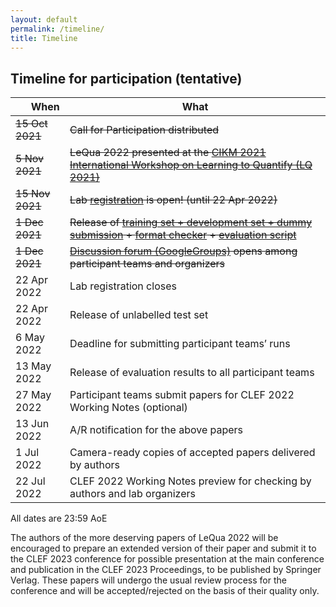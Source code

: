 ```yaml
---
layout: default
permalink: /timeline/
title: Timeline
---
```


## Timeline for participation (tentative)

| <img width=10/><img width=10/> **When**  <img width=10/><img width=10/> | **What** |
|---|---|
| ~~15 Oct 2021~~ | ~~Call for Participation distributed~~ | 
| ~~5 Nov 2021~~  | ~~LeQua 2022 presented at the [CIKM 2021 International Workshop on Learning to Quantify (LQ 2021)](https://cikmlq2021.github.io/)~~ | 
| ~~15 Nov 2021~~ | ~~Lab [registration](http://clef2022-labs-registration.dei.unipd.it/) is open! (until 22 Apr 2022)~~ |
| ~~1 Dec 2021~~  | ~~Release of [training set + development set + dummy submission](https://www.doi.org/10.5281/zenodo.5734465) + [format checker](https://github.com/HLT-ISTI/LeQua2022_scripts/blob/main/format_checker.py) + [evaluation script](https://github.com/HLT-ISTI/LeQua2022_scripts/blob/main/evaluate.py)~~ |
| ~~1 Dec 2021~~  | ~~[Discussion forum (GoogleGroups)](https://groups.google.com/g/lequa2022) opens among participant teams and organizers~~ | 
| 22 Apr 2022 | Lab registration closes | 
| 22 Apr 2022 | Release of unlabelled test set | 
| 6 May 2022  | Deadline for submitting participant teams’ runs | 
| 13 May 2022 | Release of evaluation results to all participant teams |
| 27 May 2022 | Participant teams submit papers for CLEF 2022 Working Notes (optional) |
| 13 Jun 2022 | A/R notification for the above papers |
| 1 Jul 2022  | Camera-ready copies of accepted papers delivered by authors |
| 22 Jul 2022 | CLEF 2022 Working Notes preview for checking by authors and lab organizers |

All dates are 23:59 AoE

The authors of the more deserving papers of LeQua 2022 will be encouraged to prepare an extended version of their paper and submit it to the CLEF 2023 conference for possible presentation at the main conference and publication in the CLEF 2023 Proceedings, to be published by Springer Verlag. These papers will undergo the usual review process for the conference and will be accepted/rejected on the basis of their quality only.
 
